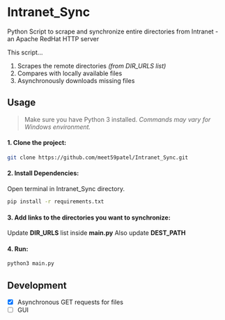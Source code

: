 # Intranet_Sync
Python Script to scrape and synchronize entire directories from Intranet - an Apache RedHat HTTP server

This script...
1. Scrapes the remote directories *(from DIR_URLS list)*
2. Compares with locally available files
3. Asynchronously downloads missing files

## Usage
> Make sure you have Python 3 installed. *Commands may vary for Windows environment.*

#### 1. Clone the project:

```bash
git clone https://github.com/meet59patel/Intranet_Sync.git
```

#### 2. Install Dependencies:
Open terminal in Intranet_Sync directory.
```bash
pip install -r requirements.txt
```


#### 3. Add links to the directories you want to synchronize:

Update **DIR_URLS** list inside **main.py**
Also update **DEST_PATH**


#### 4. Run:

```bash
python3 main.py
```



## Development
- [x] Asynchronous GET requests for files
- [ ] GUI
